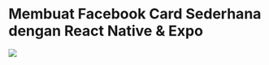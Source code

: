 # Membuat Facebook Card Sederhana dengan React Native & Expo

![](http://res.cloudinary.com/medioxtra/image/upload/c_scale,h_500,w_300/v1500211568/fb-card/fb_card.jpg) 

